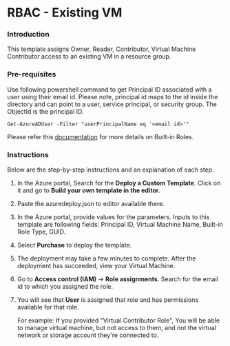 # RBAC - Existing VM

### Introduction

This template assigns Owner, Reader, Contributor, Virtual Machine Contributor access to an existing VM in a resource group. 

### Pre-requisites

Use following powershell command to get Principal ID associated with a user using their email id. Please note, principal id maps to the id inside the directory and can point to a user, service principal, or security group. The ObjectId is the principal ID.

`Get-AzureADUser -Filter "userPrincipalName eq '<email id>'"`
                   
Please refer this [documentation](https://docs.microsoft.com/en-us/azure/role-based-access-control/built-in-roles) for more details on Built-in Roles.

### Instructions

Below are the step-by-step instructions and an explanation of each step. 
   
1. In the Azure portal, Search for the **Deploy a Custom Template**. Click on it and go to **Build your own template in the editor**.

2. Paste the azuredeploy.json to editor available there.

3. In the Azure portal, provide values for the parameters. Inputs to this template are following fields: Principal ID, Virtual Machine Name, Built-in Role Type, GUID.

4. Select **Purchase** to deploy the template.

5. The deployment may take a few minutes to complete. After the deployment has succeeded, view your Virtual Machine.

6. Go to **Access control (IAM)** -> **Role assignments**. Search for the email id to which you assigned the role.

7. You will see that **User** is assigned that role and has permissions available for that role.

    For example: If you provided "Virtual Contributor Role", You will be able to manage virtual machine, but not access to them, and not the virtual network or storage account they're connected to.
